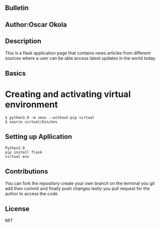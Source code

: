  ## Bulletin
 ## Author:Oscar Okola
 ## Description
 This is a flask application page that contains news articles from different sources where a user can be able access latest updates in the world today.

 ## Basics
 # Creating and activating virtual environment
    $ python3.9 -m venv --without-pip virtual
    $ source virtual/bin/env

 ## Setting up Apllication
    Python3.9
    pip install flask
    virtual env

 ## Contributions
 You can fork the repository create your own branch on the terminal you git add then commit and finally push changes lastly
 you pull request for the author to access the code.
 
 ## License
 MIT